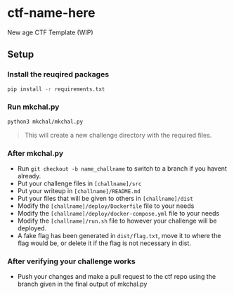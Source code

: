 # ctf-name-here
New age CTF Template (WIP)

## Setup

### Install the reuqired packages

```bash
pip install -r requirements.txt
```

### Run mkchal.py

```bash
python3 mkchal/mkchal.py
```

> This will create a new challenge directory with the required files.

### After mkchal.py

- Run `git checkout -b name_challname` to switch to a branch if you havent already.
- Put your challenge files in `[challname]/src`
- Put your writeup in `[challname]/README.md`
- Put your files that will be given to others in `[challname]/dist`
- Modify the `[challname]/deploy/Dockerfile` file to your needs
- Modify the `[challname]/deploy/docker-compose.yml` file to your needs
- Modify the `[challname]/run.sh` file to however your challenge will be deployed.
- A fake flag has been generated in `dist/flag.txt`, move it to where the flag would be, or delete it if the flag is not necessary in dist.

### After verifying your challenge works
 - Push your changes and make a pull request to the ctf repo using the branch given in
 the final output of mkchal.py


